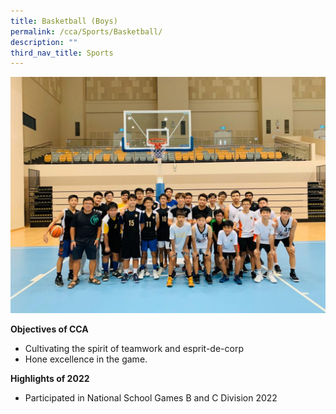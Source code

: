 ```yaml
---
title: Basketball (Boys)
permalink: /cca/Sports/Basketball/
description: ""
third_nav_title: Sports
---
```

![](/images/IMG-20200320-WA0017-1-1024x768.jpg)

**Objectives of CCA**

*   Cultivating the spirit of teamwork and esprit-de-corp
*   Hone excellence in the game.

**Highlights of 2022**

*   Participated in National School Games B and C Division 2022


